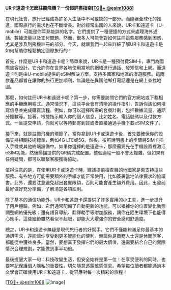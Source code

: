 **UR卡遠遊卡怎麽註冊飛機？一份超詳盡指南[[TG💪+ @esim1088](https://t.me/s/esim1088)]**

在現代社會，旅行已經成為許多人生活中不可或缺的一部分。而隨著全球化的推進，國際旅行的需求也在不斷增長。對於經常出國的人來說，UR卡和遠遊卡（U-mobile）可能是你耳熟能詳的名字。它們提供了一種便捷的方式來處理海外通話、數據流量以及支付問題。然而，很多人可能會對如何註冊這些服務感到困惑，尤其是涉及到飛機註冊的部分。今天，就讓我們一起來詳細了解UR卡和遠遊卡是如何幫助你輕鬆搞定國際旅行的！

首先，什麼是UR卡和遠遊卡呢？簡單來說，UR卡是一種預付費SIM卡，專門為國際旅客設計。它允許你在世界各地使用當地的網絡進行通話、發短信和上網。而遠遊卡則是由U-mobile提供的eSIM解決方案，支持多國家和地區的漫遊服務。這兩款產品都旨在讓你的旅行更加順利，無論是在異國他鄉打電話還是在網上查找地圖。

那麼，如何註冊UR卡和遠遊卡呢？第一步，你需要訪問它們的官方網站或下載相應的手機應用程式。通常情況下，這些平台會有清晰的操作指引，告訴你該如何填寫信息並完成購買流程。例如，你可以選擇所需的套餐計劃，包括數據流量、通話分鐘數等。接著，根據指示輸入你的個人信息，比如姓名、電話號碼以及付款方式。一旦提交申請，你就可以等待郵寄到貨或者直接通過手機下載eSIM文件了。

接下來，就是註冊飛機的環節了。當你拿到UR卡或遠遊卡後，首先要確保你的設備支持相關技術標準，例如4G LTE或5G。然後，按照說明書上的步驟將SIM卡插入手機或其他終端設備中。如果你選擇的是遠遊卡，那麼需要先在手機設置裡激活eSIM功能，然後掃描提供的QR碼完成配置。整個過程一般不會太複雜，但如果有任何疑問，都可以聯繫客服獲得協助。

值得注意的是，在使用UR卡或遠遊卡時，建議提前檢查目的地國家是否支持這些服務。有些地方可能需要額外的手續才能正常使用，比如簽署當地法律要求的協議書。此外，還要注意避免超出套餐限額，否則可能會產生額外費用。因此，出發前最好做好充分準備，了解清楚各項細則。

除了基本的通信功能外，UR卡和遠遊卡還提供了許多實用的小工具，進一步提升了用戶體驗。例如，它們通常配備了自動更新的功能，可以根據你的位置變化動態調整網絡優先級；還有語音導航、翻譯助手等附加服務，讓你在陌生環境下也能得心應手。這些細節雖然看似不起眼，卻能大大增強你的安全感和舒適度。

總之，UR卡和遠遊卡無疑是現代旅行者的好幫手。它們不僅能夠滿足你最基本的通訊需求，還能讓你享受到更多智能化的便利。無論你是商務人士還是休閒旅客，都能從中獲益良多。當然，要想真正發揮它們的最大價值，還需要結合自己的實際情況合理規劃，才能做到事半功倍。

最後提醒大家一句：科技改變生活，但安全始終是第一位！在享受便利的同時，也要牢記保護個人隱私的重要性，切勿隨意透露敏感信息。希望每位讀者都能通過本文學會正確使用UR卡和遠遊卡，從容應對每一次精彩的旅程！

[[TG💪+ @esim1088](https://t.me/s/esim1088) ![Image](https://i.postimg.cc/4NQfJmqS/Snipaste-2025-05-13-00-14-12.png)]